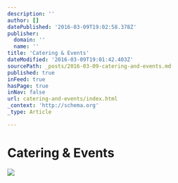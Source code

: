 ```yaml
---
description: ''
author: []
datePublished: '2016-03-09T19:02:58.378Z'
publisher:
  domain: ''
  name: ''
title: 'Catering & Events'
dateModified: '2016-03-09T19:01:42.403Z'
sourcePath: _posts/2016-03-09-catering-and-events.md
published: true
inFeed: true
hasPage: true
inNav: false
url: catering-and-events/index.html
_context: 'http://schema.org'
_type: Article

---
```

# Catering & Events
![](https://the-grid-user-content.s3-us-west-2.amazonaws.com/814a518a-d920-4827-9a41-1165792ba8ad.png)
